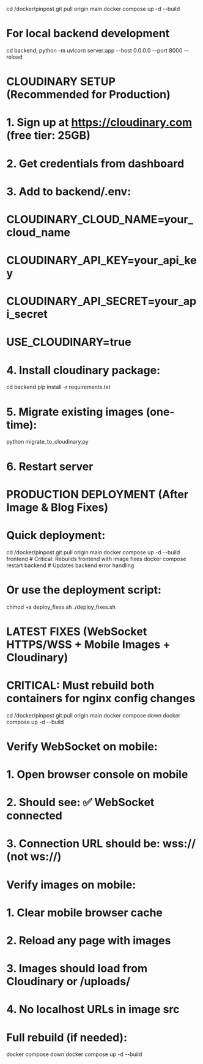 cd /docker/pinpost
git pull origin main
docker compose up -d --build

# For local backend development
cd backend; python -m uvicorn server:app --host 0.0.0.0 --port 8000 --reload

# CLOUDINARY SETUP (Recommended for Production)
# 1. Sign up at https://cloudinary.com (free tier: 25GB)
# 2. Get credentials from dashboard
# 3. Add to backend/.env:
#    CLOUDINARY_CLOUD_NAME=your_cloud_name
#    CLOUDINARY_API_KEY=your_api_key
#    CLOUDINARY_API_SECRET=your_api_secret
#    USE_CLOUDINARY=true
# 4. Install cloudinary package:
cd backend
pip install -r requirements.txt
# 5. Migrate existing images (one-time):
python migrate_to_cloudinary.py
# 6. Restart server

# PRODUCTION DEPLOYMENT (After Image & Blog Fixes)
# Quick deployment:
cd /docker/pinpost
git pull origin main
docker compose up -d --build frontend  # Critical: Rebuilds frontend with image fixes
docker compose restart backend          # Updates backend error handling

# Or use the deployment script:
chmod +x deploy_fixes.sh
./deploy_fixes.sh

# LATEST FIXES (WebSocket HTTPS/WSS + Mobile Images + Cloudinary)
# CRITICAL: Must rebuild both containers for nginx config changes
cd /docker/pinpost
git pull origin main
docker compose down
docker compose up -d --build

# Verify WebSocket on mobile:
# 1. Open browser console on mobile
# 2. Should see: ✅ WebSocket connected
# 3. Connection URL should be: wss:// (not ws://)

# Verify images on mobile:
# 1. Clear mobile browser cache
# 2. Reload any page with images
# 3. Images should load from Cloudinary or /uploads/
# 4. No localhost URLs in image src

# Full rebuild (if needed):
docker compose down
docker compose up -d --build
